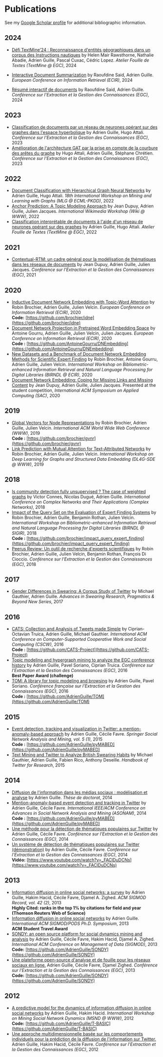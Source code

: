# Publications

See my [Google Scholar profile](https://scholar.google.com/citations?user=mM_oO18AAAAJ) for additional bibliographic information.

## 2024

- [Défi TextMine'24 : Reconnaissance d'entités géographiques dans un corpus des Instructions nautiques]() by Helen Mair Rawsthorne, Nathalie Abadie, Adrien Guille, Pascal Cuxac, Cédric Lopez. *Atelier Fouille de Textes (TextMine @ EGC)*, 2024

- [Interactive Document Summarization](publications/ecir2024.pdf) by Raoufdine Said, Adrien Guille. *European Conference on Information Retrieval (ECIR)*, 2024
- [Résumé interactif de documents](#) by Raoufdine Said, Adrien Guille. *Conférence sur l'Extraction et la Gestion des Connaissances (EGC)*, 2024

## 2023

- [Classification de documents par un réseau de neurones opérant sur des graphes dans l'espace hyperbolique](publications/egc_hhgnn.pdf) by Adrien Guille, Hugo Attali. *Conférence sur l'Extraction et la Gestion des Connaissances (EGC)*, 2023
- [Amélioration de l'architecture GAT par la prise en compte de la courbure des arêtes du graphe](publications/egc_curvgat.pdf) by Hugo Attali, Adrien Guille, Stéphane Chrétien. *Conférence sur l'Extraction et la Gestion des Connaissances (EGC)*, 2023

## 2022

- [Document Classification with Hierarchical Graph Neural Networks](publications/docgat.pdf) by Adrien Guille, Hugo Attali. *18th International Workshop on
Mining and Learning with Graphs (MLG @ ECML-PKDD)*, 2022
- [Anchor Prediction: A Topic Modeling Approach](https://wikiworkshop.org/2022/papers/WikiWorkshop2022_paper_6.pdf) by Jean Dupuy, Adrien Guille, Julien Jacques. *International Wikimedia Workshop (Wiki @ WWW)*, 2022
- [Classification interprétable de documents à l'aide d'un réseau de neurones opérant sur des graphes](#) by Adrien Guille, Hugo Attali. *Atelier Fouille de Textes (TextMine @ EGC)*, 2022

## 2021

- [Contextual-RTM: un cadre général pour la modélisation de thématiques dans les réseaux de documents](https://editions-rnti.fr/render_pdf.php?p=1002639) by Jean Dupuy, Adrien Guille, Julien Jacques. *Conférence sur l'Extraction et la Gestion des Connaissances (EGC)*, 2021

## 2020

- [Inductive Document Network Embedding with Topic-Word Attention](https://arxiv.org/pdf/2001.03369.pdf) by Robin Brochier, Adrien Guille, Julien Velcin. *European Conference on Information Retrieval (ECIR)*, 2020<br>**Code:** [https://github.com/brochier/idne](https://github.com/brochier/idne)
- [Document Network Projection in Pretrained Word Embedding Space](https://arxiv.org/pdf/2001.05727.pdf) by Antoine Gourru, Adrien Guille, Julien Velcin, Julien Jacques. *European Conference on Information Retrieval (ECIR)*, 2020<br>**Code :** [https://github.com/AntoineGourru/DNEmbedding](https://github.com/AntoineGourru/DNEmbedding)
- [New Datasets and a Benchmark of Document Network Embedding Methods for Scientific Expert Finding](https://arxiv.org/pdf/2004.03621.pdf) by Robin Brochier, Antoine Gourru, Adrien Guille, Julien Velcin. *International Workshop on Bibliometric-enhanced Information Retrieval and Natural Language Processing for Digital Libraries (BIRNDL @ ECIR)*, 2020
- [Document Network Embedding: Coping for Missing Links and Missing Content](https://arxiv.org/pdf/1912.03048.pdf) by Jean Dupuy, Adrien Guille, Julien Jacques. Presented at the student competition, *International ACM Symposium on Applied Computing (SAC)*, 2020

## 2019

- [Global Vectors for Node Representations](https://arxiv.org/pdf/1902.11004.pdf) by Robin Brochier, Adrien Guille, Julien Velcin. *International ACM World Wide Web Conference (WWW)*, 2019<br>
  **Code :** [https://github.com/brochier/gvnr](https://github.com/brochier/gvnr)
- [Link Prediction with Mutual Attention for Text-Attributed Networks](https://arxiv.org/pdf/1902.11054.pdf) by Robin Brochier, Adrien Guille, Julien Velcin. *International Workshop on Deep Learning for Graphs and Structured Data Embedding (DL4G-SDE @ WWW)*, 2019

## 2018

- [Is community detection fully unsupervised ? The case of weighted graphs](#) by Victor Connes, Nicolas Dugué, Adrien Guille. *International Conference on Complex Networks and Their Applications (Complex Networks)*, 2018
- [Impact of the Query Set on the Evaluation of Expert Finding Systems](https://arxiv.org/abs/1806.10813) by Robin Brochier, Adrien Guille, Benjamin Rothan, Julien Velcin. *International Workshop on Bibliometric-enhanced Information Retrieval and Natural Language Processing for Digital Libraries (BIRNDL @ SIGIR)*, 2018<br>**Code :** [https://github.com/brochier/impact_query_expert_finding](https://github.com/brochier/impact_query_expert_finding)
- [Peerus Review: Un outil de recherche d'experts scientifiques](#) by Robin Brochier, Adrien Guille, Julien Velcin, Benjamin Rothan, François Di Cioccio. *Conférence sur l'Extraction et la Gestion des Connaissances (EGC)*, 2018

## 2017

- [Gender Differences in Swearing: A Corpus Study of Twitter](publications/swearing.pdf) by Michael Gauthier, Adrien Guille. *Advances in Swearing Research, Pragmatics & Beyond New Series*, 2017

## 2016

- [CATS: Collection and Analysis of Tweets made Simple](https://www.researchgate.net/publication/291640032_CATS_Collection_and_Analysis_of_Tweets_Made_Simple) by Ciprian-Octavian Truica, Adrien Guille, Michael Gauthier. *International ACM Conference on Computer-Supported Cooperative Work and Social Computing (CSCW)*, 2016<br>**Code :** [https://github.com/CATS-Project](https://github.com/CATS-Project)
- [Topic modeling and hypergraph mining to analyze the EGC conference history](publications/egc2016.pdf) by Adrien Guille, Pavel Soriano, Ciprian Truica. *Conférence sur l'Extraction et la Gestion des Connaissances (EGC)*, 2016<br>**Best Paper Award (challenge)**
- [TOM: A library for topic modeling and browsing](publications/egc2016_demo.pdf) by Adrien Guille, Pavel Soriano. *Conférence française sur l'Extraction et la Gestion des Connaissances (EGC)*, 2016<br>**Code :** [https://github.com/AdrienGuille/TOM](https://github.com/AdrienGuille/TOM)

## 2015

- [Event detection, tracking and visualization in Twitter: a mention-anomaly-based approach](http://arxiv.org/pdf/1505.05657.pdf) by Adrien Guille, Cécile Favre. *Springer Social Network Analysis and Mining, vol. 5 (1)*, 2015<br>**Code :** [https://github.com/AdrienGuille/pyMABED](https://github.com/AdrienGuille/pyMABED)
- [Text Mining and Twitter to Analyze British Swearing Habits](publications/twitter-handbook.pdf) by Michael Gauthier, Adrien Guille, Fabien Rico, Anthony Deseille. *Handbook of Twitter for Research*, 2015

## 2014

- [Diffusion de l'information dans les médias sociaux : modélisation et analyse](https://tel.archives-ouvertes.fr/tel-01100255) by Adrien Guille. *Thèse de doctorat*, 2014
- [Mention-anomaly-based event detection and tracking in Twitter](https://hal.archives-ouvertes.fr/hal-01075294/document) by Adrien Guille, Cécile Favre. *International IEEE/ACM Conference on Advances in Social Network Analysis and Mining (ASONAM)*, 2014<br>**Code :** [https://github.com/AdrienGuille/pyMABED](https://github.com/AdrienGuille/pyMABED)
- [Une méthode pour la détection de thématiques populaires sur Twitter](#) by Adrien Guille, Cécile Favre. *Conférence sur l'Extraction et la Gestion des Connaissances (EGC)*, 2014
- [Un système de détection de thématiques populaires sur Twitter (démonstration)](#) by Adrien Guille, Cécile Favre. *Conférence sur l'Extraction et la Gestion des Connaissances (EGC)*, 2014<br>**Vidéo:** [https://www.youtube.com/watch?v=_FAClDuDCNs](https://www.youtube.com/watch?v=_FAClDuDCNs)

## 2013

- [Information diffusion in online social networks: a survey](https://hal.archives-ouvertes.fr/hal-00848050/document) by Adrien Guille, Hakim Hacid, Cécile Favre, Djamel A. Zighed. *ACM SIGMOD Record, vol. 42 (2)*, 2013<br>**Highly Cited: ranks in the top 1% by citations for field and year (Thomson Reuters Web of Science)**
- [Information diffusion in online social networks](https://hal.archives-ouvertes.fr/hal-00819924/document) by Adrien Guille. *International ACM SIGMOD/PODS Ph.D. Symposium*, 2013<br>**ACM Student Travel Award**
- [SONDY: an open source platform for social dynamics mining and analysis](https://hal.archives-ouvertes.fr/hal-00786293v3/document) by Adrien Guille, Cécile Favre, Hakim Hacid, Djamel A. Zighed. *International ACM Conference on Management of Data (SIGMOD)*, 2013<br>**Code:** [https://github.com/AdrienGuille/SONDY](https://github.com/AdrienGuille/SONDY)
- [Une plateforme open-source d'analyse et de fouille pour les réseaux sociaux en ligne.](http://hal.archives-ouvertes.fr/docs/00/77/05/57/PDF/sondy-egc13.pdf) Adrien Guille, Cécile Favre, Djamel Zighed. *Conférence sur l'Extraction et la Gestion des Connaissances (EGC)*, 2013<br>**Code:** [https://github.com/AdrienGuille/SONDY](https://github.com/AdrienGuille/SONDY)

## 2012

- [A predictive model for the dynamics of information diffusion in online social networks](http://hal.archives-ouvertes.fr/docs/00/68/07/67/PDF/wk10p10-guille.pdf) by Adrien Guille, Hakim Hacid. *International Workshop on Mining Social Network Dynamics (MSND @ WWW)*, 2012<br>**Code:** [https://github.com/AdrienGuille/T-BASIC](https://github.com/AdrienGuille/T-BASIC)
- [Une approche multidimensionnelle basée sur les comportements individuels pour la prédiction de la diffusion de l'information sur Twitter.](http://hal.archives-ouvertes.fr/docs/00/66/54/32/PDF/paper14.pdf) Adrien Guille, Hakim Hacid, Cécile Favre. *Conférence sur l'Extraction et la Gestion des Connaissances (EGC)*, 2012
